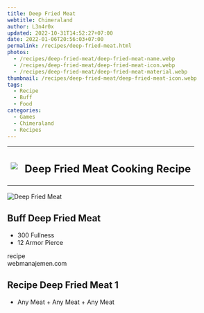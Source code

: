 ```yaml
---
title: Deep Fried Meat
webtitle: Chimeraland
author: L3n4r0x
updated: 2022-10-31T14:52:27+07:00
date: 2022-01-06T20:56:03+07:00
permalink: /recipes/deep-fried-meat.html
photos:
  - /recipes/deep-fried-meat/deep-fried-meat-name.webp
  - /recipes/deep-fried-meat/deep-fried-meat-icon.webp
  - /recipes/deep-fried-meat/deep-fried-meat-material.webp
thumbnail: /recipes/deep-fried-meat/deep-fried-meat-icon.webp
tags:
  - Recipe
  - Buff
  - Food
categories:
  - Games
  - Chimeraland
  - Recipes
---
```


<section id="bootstrap-wrapper"><link rel="stylesheet" href="https://cdn.statically.io/gh/dimaslanjaka/Web-Manajemen/40ac3225/css/bootstrap-4.5-wrapper.css"/><div class="row mb-2"><div class="col-md-12 mb-2"><table class="table" id="post-info"><tbody><tr><td><img class="d-inline-block me-2" src="/chimeraland/recipes/deep-fried-meat/deep-fried-meat-icon.webp" width="auto" height="auto"/></td><td><h1 class="fs-5">Deep Fried Meat Cooking Recipe</h1></td></tr></tbody></table></div></div><div class="card mb-2"><div class="row g-0"><div class="col-sm-4 position-relative mb-2"><img src="/chimeraland/recipes/deep-fried-meat/deep-fried-meat-material.webp" class="card-img fit-cover w-100 h-100" alt="Deep Fried Meat" data-fancybox="true"/></div><div class="col-sm-8 mb-2"><div class="card-body"><h2 class="card-title fs-5">Buff Deep Fried Meat</h2><div class="card-text"><ul><li>300 Fullness</li><li>12 Armor Pierce</li></ul></div><span class="badge rounded-pill bg-dark">recipe</span></div><div class="card-footer text-end text-muted">webmanajemen.com</div></div></div></div><div class="row mb-2"><div class="col-12 col-lg-6 recipe-item mb-2"><div class="card"><div class="card-body"><h2 class="card-title fs-5">Recipe Deep Fried Meat 1</h2><div class="card-text"><ul><li>Any Meat<span> + </span>Any Meat<span> + </span>Any Meat</li></ul></div></div></div></div></div></section>